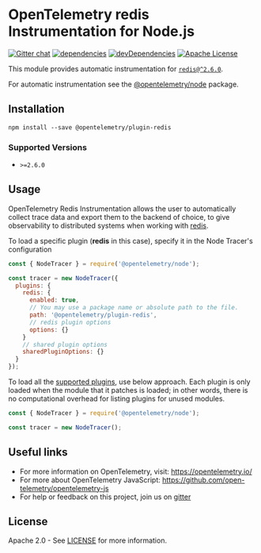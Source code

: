 # OpenTelemetry redis Instrumentation for Node.js
[![Gitter chat][gitter-image]][gitter-url]
[![dependencies][dependencies-image]][dependencies-url]
[![devDependencies][devDependencies-image]][devDependencies-url]
[![Apache License][license-image]][license-image]

This module provides automatic instrumentation for [`redis@^2.6.0`](https://github.com/NodeRedis/node_redis).

For automatic instrumentation see the
[@opentelemetry/node](https://github.com/open-telemetry/opentelemetry-js/tree/master/packages/opentelemetry-node) package.

## Installation

```
npm install --save @opentelemetry/plugin-redis
```

### Supported Versions
 - `>=2.6.0`

## Usage

OpenTelemetry Redis Instrumentation allows the user to automatically collect trace data and export them to the backend of choice, to give observability to distributed systems when working with [redis](https://www.npmjs.com/package/redis).

To load a specific plugin (**redis** in this case), specify it in the Node Tracer's configuration
```js
const { NodeTracer } = require('@opentelemetry/node');

const tracer = new NodeTracer({
  plugins: {
    redis: {
      enabled: true,
      // You may use a package name or absolute path to the file.
      path: '@opentelemetry/plugin-redis',
      // redis plugin options
      options: {}
    }
    // shared plugin options
    sharedPluginOptions: {}
  }
});
```

To load all the [supported plugins](https://github.com/open-telemetry/opentelemetry-js#plugins), use below approach. Each plugin is only loaded when the module that it patches is loaded; in other words, there is no computational overhead for listing plugins for unused modules.
```javascript
const { NodeTracer } = require('@opentelemetry/node');

const tracer = new NodeTracer();
```

<!-- See [examples/redis](https://github.com/open-telemetry/opentelemetry-js/tree/master/examples/redis) for a short example. -->

## Useful links
- For more information on OpenTelemetry, visit: <https://opentelemetry.io/>
- For more about OpenTelemetry JavaScript: <https://github.com/open-telemetry/opentelemetry-js>
- For help or feedback on this project, join us on [gitter][gitter-url]

## License

Apache 2.0 - See [LICENSE][license-url] for more information.

[gitter-image]: https://badges.gitter.im/open-telemetry/opentelemetry-js.svg
[gitter-url]: https://gitter.im/open-telemetry/opentelemetry-node?utm_source=badge&utm_medium=badge&utm_campaign=pr-badge&utm_content=badge
[license-url]: https://github.com/open-telemetry/opentelemetry-js/blob/master/LICENSE
[license-image]: https://img.shields.io/badge/license-Apache_2.0-green.svg?style=flat
[dependencies-image]: https://david-dm.org/open-telemetry/opentelemetry-js/status.svg?path=packages/opentelemetry-plugin-redis
[dependencies-url]: https://david-dm.org/open-telemetry/opentelemetry-js?path=packages%2Fopentelemetry-plugin-redis
[devDependencies-image]: https://david-dm.org/open-telemetry/opentelemetry-js/dev-status.svg?path=packages/opentelemetry-plugin-redis
[devDependencies-url]: https://david-dm.org/open-telemetry/opentelemetry-js?path=packages%2Fopentelemetry-plugin-redis&type=dev
